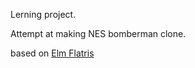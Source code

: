 Lerning project.

Attempt at making NES bomberman clone.

based on [Elm Flatris](https://github.com/w0rm/elm-flatris)

